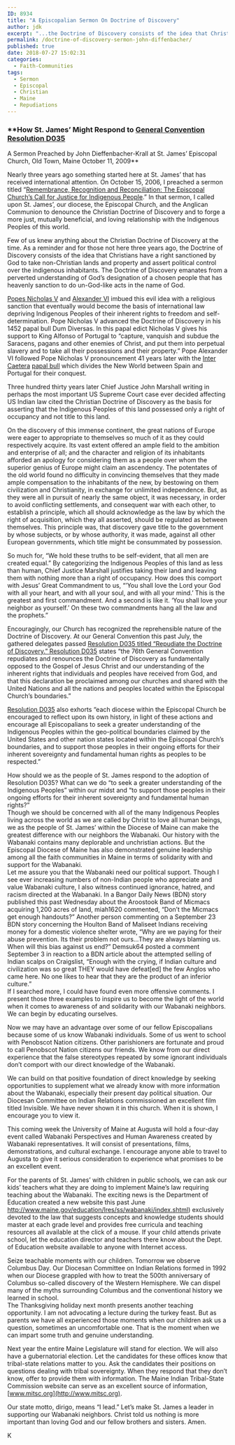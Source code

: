 ```yaml
---
ID: 8934
title: "A Episcopalian Sermon On Doctrine of Discovery"
author: jdk
excerpt: "...the Doctrine of Discovery consists of the idea that Christians have a right sanctioned by God to take non-Christian lands and property and assert political control over the indigenous inhabitants. The Doctrine of Discovery emanates from a perverted understanding of God’s designation of a chosen people that has heavenly sanction to do un-God-like acts in the name of God."
permalink: /doctrine-of-discovery-sermon-john-diffenbacher/
published: true
date: 2018-07-27 15:02:31
categories:
  - Faith-Communities
tags:
  - Sermon
  - Episcopal
  - Christian
  - Maine
  - Repudiations
---
```

### **How St. James’ Might Respond to [General Convention Resolution D035](/episcopal-church-repudiates-the-doctrine-of-discovery/)
A Sermon Preached by John Dieffenbacher-Krall at St. James’ Episcopal Church, Old Town, Maine October 11, 2009**

Nearly three years ago something started here at St. James’ that has received international attention. On October 15, 2006, I preached a sermon titled “[Remembrance, Recognition and Reconciliation: The Episcopal Church’s Call for Justice for Indigenous People](/episcopalian-remembrance-recognition-and-reconciliation/).” In that sermon, I called upon St. James’, our diocese, the Episcopal Church, and the Anglican Communion to denounce the Christian Doctrine of Discovery and to forge a more just, mutually beneficial, and loving relationship with the Indigenous Peoples of this world.  

Few of us knew anything about the Christian Doctrine of Discovery at the time. As a reminder and for those not here three years ago, the Doctrine of Discovery consists of the idea that Christians have a right sanctioned by God to take non-Christian lands and property and assert political control over the indigenous inhabitants. The Doctrine of Discovery emanates from a perverted understanding of God’s designation of a chosen people that has heavenly sanction to do un-God-like acts in the name of God.  

[Popes Nicholas V](/the-bull-romanus-pontifex-nicholas-v/) and [Alexander VI](/inter-caetera/) imbued this evil idea with a religious sanction that eventually would become the basis of international law depriving Indigenous Peoples of their inherent rights to freedom and self-determination. Pope Nicholas V advanced the Doctrine of Discovery in his 1452 papal bull Dum Diversas. In this papal edict Nicholas V gives his support to King Alfonso of Portugal to “capture, vanquish and subdue the Saracens, pagans and other enemies of Christ, and put them into perpetual slavery and to take all their possessions and their property.” Pope Alexander VI followed Pope Nicholas V pronouncement 41 years later with the [Inter Caetera](/inter-caetera/) [papal bull](/papal-bulls/) which divides the New World between Spain and Portugal for their conquest.  

Three hundred thirty years later Chief Justice John Marshall writing in perhaps the most important US Supreme Court case ever decided affecting US Indian law cited the Christian Doctrine of Discovery as the basis for asserting that the Indigenous Peoples of this land possessed only a right of occupancy and not title to this land.  

On the discovery of this immense continent, the great nations of Europe were eager to appropriate to themselves so much of it as they could respectively acquire. Its vast extent offered an ample field to the ambition and enterprise of all; and the character and religion of its inhabitants afforded an apology for considering them as a people over whom the superior genius of Europe might claim an ascendency. The potentates of the old world found no difficulty in convincing themselves that they made ample compensation to the inhabitants of the new, by bestowing on them civilization and Christianity, in exchange for unlimited independence. But, as they were all in pursuit of nearly the same object, it was necessary, in order to avoid conflicting settlements, and consequent war with each other, to establish a principle, which all should acknowledge as the law by which the right of acquisition, which they all asserted, should be regulated as between themselves. This principle was, that discovery gave title to the government by whose subjects, or by whose authority, it was made, against all other European governments, which title might be consummated by possession.  

So much for, “We hold these truths to be self-evident, that all men are created equal.” By categorizing the Indigenous Peoples of this land as less than human, Chief Justice Marshall justifies taking their land and leaving them with nothing more than a right of occupancy. How does this comport with Jesus’ Great Commandment to us, “’You shall love the Lord your God with all your heart, and with all your soul, and with all your mind.’ This is the greatest and first commandment. And a second is like it. ‘You shall love your neighbor as yourself.’ On these two commandments hang all the law and the prophets.”  

Encouragingly, our Church has recognized the reprehensible nature of the Doctrine of Discovery. At our General Convention this past July, the gathered delegates passed [Resolution D035 titled “Repudiate the Doctrine of Discovery.” Resolution D035](/episcopal-church-repudiates-the-doctrine-of-discovery/) states “the 76th General Convention repudiates and renounces the Doctrine of Discovery as fundamentally opposed to the Gospel of Jesus Christ and our understanding of the inherent rights that individuals and peoples have received from God, and that this declaration be proclaimed among our churches and shared with the United Nations and all the nations and peoples located within the Episcopal Church’s boundaries.”  

[Resolution D035](/episcopal-church-repudiates-the-doctrine-of-discovery/) also exhorts “each diocese within the Episcopal Church be encouraged to reflect upon its own history, in light of these actions and encourage all Episcopalians to seek a greater understanding of the Indigenous Peoples within the geo-political boundaries claimed by the United States and other nation states located within the Episcopal Church’s boundaries, and to support those peoples in their ongoing efforts for their inherent sovereignty and fundamental human rights as peoples to be respected.”  

How should we as the people of St. James respond to the adoption of Resolution D035? What can we do “to seek a greater understanding of the Indigenous Peoples” within our midst and “to support those peoples in their ongoing efforts for their inherent sovereignty and fundamental human rights?”  
Though we should be concerned with all of the many Indigenous Peoples living across the world as we are called by Christ to love all human beings, we as the people of St. James’ within the Diocese of Maine can make the greatest difference with our neighbors the Wabanaki. Our history with the Wabanaki contains many deplorable and unchristian actions. But the Episcopal Diocese of Maine has also demonstrated genuine leadership among all the faith communities in Maine in terms of solidarity with and support for the Wabanaki.  
Let me assure you that the Wabanaki need our political support. Though I see ever increasing numbers of non-Indian people who appreciate and value Wabanaki culture, I also witness continued ignorance, hatred, and racism directed at the Wabanaki. In a Bangor Daily News (BDN) story published this past Wednesday about the Aroostook Band of Micmacs acquiring 1,200 acres of land, miah1620 commented, “Don’t the Micmacs get enough handouts?” Another person commenting on a September 23 BDN story concerning the Houlton Band of Maliseet Indians receiving money for a domestic violence shelter wrote, “Why are we paying for their abuse prevention. Its their problem not ours...They are always blaming us. When will this bias against us end?” Demsuk64 posted a comment September 3 in reaction to a BDN article about the attempted selling of Indian scalps on Craigslist, “Enough with the crying, if Indian culture and civilization was so great THEY would have defeat\[ed\] the few Anglos who came here. No one likes to hear that they are the product of an inferior culture.”  
If I searched more, I could have found even more offensive comments. I present those three examples to inspire us to become the light of the world when it comes to awareness of and solidarity with our Wabanaki neighbors. We can begin by educating ourselves.  

Now we may have an advantage over some of our fellow Episcopalians because some of us know Wabanaki individuals. Some of us went to school with Penobscot Nation citizens. Other parishioners are fortunate and proud to call Penobscot Nation citizens our friends. We know from our direct experience that the false stereotypes repeated by some ignorant individuals don’t comport with our direct knowledge of the Wabanaki.  

We can build on that positive foundation of direct knowledge by seeking opportunities to supplement what we already know with more information about the Wabanaki, especially their present day political situation. Our Diocesan Committee on Indian Relations commissioned an excellent film titled Invisible. We have never shown it in this church. When it is shown, I encourage you to view it.  

This coming week the University of Maine at Augusta will hold a four-day event called Wabanaki Perspectives and Human Awareness created by Wabanaki representatives. It will consist of presentations, films, demonstrations, and cultural exchange. I encourage anyone able to travel to Augusta to give it serious consideration to experience what promises to be an excellent event.  

For the parents of St. James’ with children in public schools, we can ask our kids’ teachers what they are doing to implement Maine’s law requiring teaching about the Wabanaki. The exciting news is the Department of Education created a new website this past June http://www.maine.gov/education/lres/ss/wabanaki/index.shtml) exclusively devoted to the law that suggests concepts and knowledge students should master at each grade level and provides free curricula and teaching resources all available at the click of a mouse. If your child attends private school, let the education director and teachers there know about the Dept. of Education website available to anyone with Internet access.  

Seize teachable moments with our children. Tomorrow we observe Columbus Day. Our Diocesan Committee on Indian Relations formed in 1992 when our Diocese grappled with how to treat the 500th anniversary of Columbus so-called discovery of the Western Hemisphere. We can dispel many of the myths surrounding Columbus and the conventional history we learned in school.  
The Thanksgiving holiday next month presents another teaching opportunity. I am not advocating a lecture during the turkey feast. But as parents we have all experienced those moments when our children ask us a question, sometimes an uncomfortable one. That is the moment when we can impart some truth and genuine understanding.

Next year the entire Maine Legislature will stand for election. We will also have a gubernatorial election. Let the candidates for these offices know that tribal-state relations matter to you. Ask the candidates their positions on questions dealing with tribal sovereignty. When they respond that they don’t know, offer to provide them with information. The Maine Indian Tribal-State Commission website can serve as an excellent source of information, [www.mitsc.org](http://www.mitsc.org).  

Our state motto, dirigo, means “I lead.” Let’s make St. James a leader in supporting our Wabanaki neighbors. Christ told us nothing is more important than loving God and our fellow brothers and sisters. Amen.  

K
